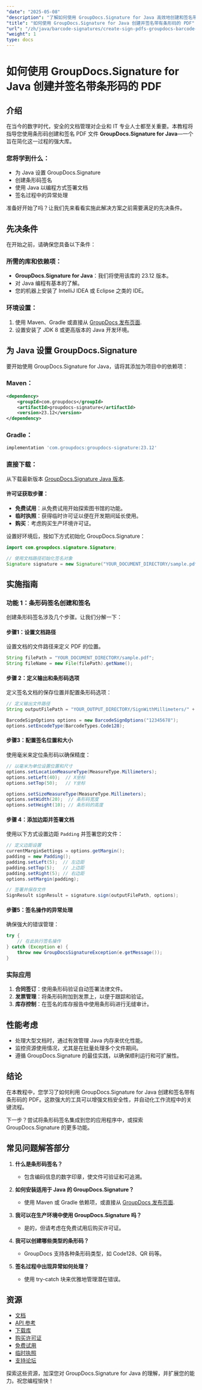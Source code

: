 ```yaml
---
"date": "2025-05-08"
"description": "了解如何使用 GroupDocs.Signature for Java 高效地创建和签名带有条形码的 PDF 文档。遵循这份全面的指南，实现安全的数字文档管理。"
"title": "如何使用 GroupDocs.Signature for Java 创建并签名带有条形码的 PDF"
"url": "/zh/java/barcode-signatures/create-sign-pdfs-groupdocs-barcode-java/"
"weight": 1
type: docs
---
```

# 如何使用 GroupDocs.Signature for Java 创建并签名带条形码的 PDF

## 介绍
在当今的数字时代，安全的文档管理对企业和 IT 专业人士都至关重要。本教程将指导您使用条形码创建和签名 PDF 文件 **GroupDocs.Signature for Java**—一个旨在简化这一过程的强大库。

### 您将学到什么：
- 为 Java 设置 GroupDocs.Signature
- 创建条形码签名
- 使用 Java 以编程方式签署文档
- 签名过程中的异常处理

准备好开始了吗？让我们先来看看实施此解决方案之前需要满足的先决条件。

## 先决条件
在开始之前，请确保您具备以下条件：

### 所需的库和依赖项：
- **GroupDocs.Signature for Java**：我们将使用该库的 23.12 版本。
- 对 Java 编程有基本的了解。
- 您的机器上安装了 IntelliJ IDEA 或 Eclipse 之类的 IDE。

### 环境设置：
1. 使用 Maven、Gradle 或直接从 [GroupDocs 发布页面](https://releases。groupdocs.com/signature/java/).
2. 设置安装了 JDK 8 或更高版本的 Java 开发环境。

## 为 Java 设置 GroupDocs.Signature
要开始使用 GroupDocs.Signature for Java，请将其添加为项目中的依赖项：

### Maven：
```xml
<dependency>
    <groupId>com.groupdocs</groupId>
    <artifactId>groupdocs-signature</artifactId>
    <version>23.12</version>
</dependency>
```

### Gradle：
```gradle
implementation 'com.groupdocs:groupdocs-signature:23.12'
```

### 直接下载：
从下载最新版本 [GroupDocs.Signature Java 版本](https://releases。groupdocs.com/signature/java/).

#### 许可证获取步骤：
- **免费试用**：从免费试用开始探索图书馆的功能。
- **临时执照**：获得临时许可证以便在开发期间延长使用。
- **购买**：考虑购买生产环境许可证。

设置好环境后，按如下方式初始化 GroupDocs.Signature：

```java
import com.groupdocs.signature.Signature;

// 使用文档路径初始化签名对象
Signature signature = new Signature("YOUR_DOCUMENT_DIRECTORY/sample.pdf");
```

## 实施指南
### 功能 1：条形码签名创建和签名
创建条形码签名涉及几个步骤。让我们分解一下：

#### 步骤1：设置文档路径
设置文档的文件路径来定义 PDF 的位置。

```java
String filePath = "YOUR_DOCUMENT_DIRECTORY/sample.pdf";
String fileName = new File(filePath).getName();
```

#### 步骤 2：定义输出和条形码选项
定义签名文档的保存位置并配置条形码选项：

```java
// 定义输出文件路径
String outputFilePath = "YOUR_OUTPUT_DIRECTORY/SignWithMillimeters/" + fileName;

BarcodeSignOptions options = new BarcodeSignOptions("12345678");
options.setEncodeType(BarcodeTypes.Code128);
```

#### 步骤3：配置签名位置和大小
使用毫米来定位条形码以确保精度：

```java
// 以毫米为单位设置位置和尺寸
options.setLocationMeasureType(MeasureType.Millimeters);
options.setLeft(40);  // X坐标
options.setTop(50);   // Y坐标

options.setSizeMeasureType(MeasureType.Millimeters);
options.setWidth(20);  // 条形码宽度
options.setHeight(10); // 条形码的高度
```

#### 步骤 4：添加边距并签署文档
使用以下方式设置边距 `Padding` 并签署您的文件：

```java
// 定义边距设置
currentMarginSettings = options.getMargin();
padding = new Padding();
padding.setLeft(5);  // 左边距
padding.setTop(5);   // 上边距
padding.setRight(5); // 右边距
options.setMargin(padding);

// 签署并保存文件
SignResult signResult = signature.sign(outputFilePath, options);
```

#### 步骤5：签名操作的异常处理
确保强大的错误管理：

```java
try {
    // 在此执行签名操作
} catch (Exception e) {
    throw new GroupDocsSignatureException(e.getMessage());
}
```

### 实际应用
1. **合同签订**：使用条形码验证自动签署法律文件。
2. **发票管理**：将条形码附加到发票上，以便于跟踪和验证。
3. **库存控制**：在签名的库存报告中使用条形码进行无缝审计。

## 性能考虑
- 处理大型文档时，通过有效管理 Java 内存来优化性能。
- 监控资源使用情况，尤其是在批量处理多个文件期间。
- 遵循 GroupDocs.Signature 的最佳实践，以确保顺利运行和可扩展性。

## 结论
在本教程中，您学习了如何利用 GroupDocs.Signature for Java 创建和签名带有条形码的 PDF。这款强大的工具可以增强文档安全性，并自动化工作流程中的关键流程。

下一步？尝试将条形码签名集成到您的应用程序中，或探索 GroupDocs.Signature 的更多功能。

## 常见问题解答部分
1. **什么是条形码签名？**
   - 包含编码信息的数字印章，使文件可验证和可追溯。

2. **如何安装适用于 Java 的 GroupDocs.Signature？**
   - 使用 Maven 或 Gradle 依赖项，或直接从 [GroupDocs 发布页面](https://releases。groupdocs.com/signature/java/).

3. **我可以在生产环境中使用 GroupDocs.Signature 吗？**
   - 是的，但请考虑在免费试用后购买许可证。

4. **我可以创建哪些类型的条形码？**
   - GroupDocs 支持各种条形码类型，如 Code128、QR 码等。

5. **签名过程中出现异常如何处理？**
   - 使用 try-catch 块来优雅地管理潜在错误。

## 资源
- [文档](https://docs.groupdocs.com/signature/java/)
- [API 参考](https://reference.groupdocs.com/signature/java/)
- [下载库](https://releases.groupdocs.com/signature/java/)
- [购买许可证](https://purchase.groupdocs.com/buy)
- [免费试用](https://releases.groupdocs.com/signature/java/)
- [临时执照](https://purchase.groupdocs.com/temporary-license/)
- [支持论坛](https://forum.groupdocs.com/c/signature/)

探索这些资源，加深您对 GroupDocs.Signature for Java 的理解，并扩展您的能力。祝您编程愉快！
